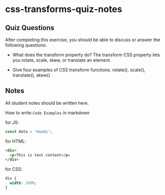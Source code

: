 # css-transforms-quiz-notes

## Quiz Questions

After completing this exercise, you should be able to discuss or answer the following questions:

- What does the transform property do?
  The transform CSS property lets you rotate, scale, skew, or translate an element.

- Give four examples of CSS transform functions.
  rotate(), scale(), translate(), skew()

## Notes

All student notes should be written here.

How to write `Code Examples` in markdown

for JS:

```javascript
const data = 'Howdy';
```

for HTML:

```html
<div>
  <p>This is text content</p>
</div>
```

for CSS:

```css
div {
  width: 100%;
}
```
